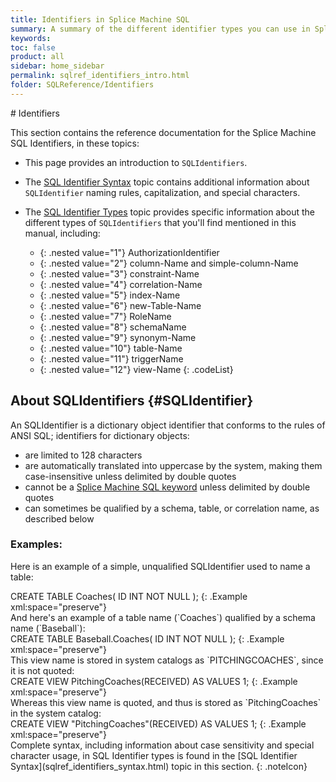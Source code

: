 ```yaml
---
title: Identifiers in Splice Machine SQL
summary: A summary of the different identifier types you can use in Splice Machine SQL
keywords:
toc: false
product: all
sidebar: home_sidebar
permalink: sqlref_identifiers_intro.html
folder: SQLReference/Identifiers
---
```

<section>
<div class="TopicContent" data-swiftype-index="true" markdown="1">
# Identifiers

This section contains the reference documentation for the Splice Machine
SQL Identifiers, in these topics:

* This page provides an introduction to `SQLIdentifiers`.
* The [SQL Identifier Syntax](sqlref_identifiers_syntax.html) topic
  contains additional information about `SQLIdentifier` naming rules,
  capitalization, and special characters.
* The [SQL Identifier Types](sqlref_identifiers_types.html) topic
  provides specific information about the different types of
  `SQLIdentifiers` that you'll find mentioned in this manual, including:
  
  * {: .nested value="1"} AuthorizationIdentifier
  * {: .nested value="2"} column-Name and simple-column-Name
  * {: .nested value="3"} constraint-Name
  * {: .nested value="4"} correlation-Name
  * {: .nested value="5"} index-Name
  * {: .nested value="6"} new-Table-Name
  * {: .nested value="7"} RoleName
  * {: .nested value="8"} schemaName
  * {: .nested value="9"} synonym-Name
  * {: .nested value="10"} table-Name
  * {: .nested value="11"} triggerName
  * {: .nested value="12"} view-Name
  {: .codeList}

## About SQLIdentifiers   {#SQLIdentifier}

An SQLIdentifier is a dictionary object identifier that conforms to the
rules of ANSI SQL; identifiers for dictionary objects:

* are limited to 128 characters
* are automatically translated into uppercase by the system, making them
  case-insensitive unless delimited by double quotes
* cannot be a [Splice Machine SQL keyword](sqlref_sqlreserved.html)
  unless delimited by double quotes
* can sometimes be qualified by a schema, table, or correlation name, as
  described below

### Examples:

Here is an example of a simple, unqualified SQLIdentifier used to name a
table:

<div class="preWrapperWide" markdown="1">
    CREATE TABLE Coaches( ID INT NOT NULL );
{: .Example xml:space="preserve"}

</div>
And here's an example of a table name (`Coaches`) qualified by a schema
name (`Baseball`):

<div class="preWrapperWide" markdown="1">
    CREATE TABLE Baseball.Coaches( ID INT NOT NULL );
{: .Example xml:space="preserve"}

</div>
This view name is stored in system catalogs as `PITCHINGCOACHES`, since
it is not quoted:

<div class="preWrapperWide" markdown="1">
    CREATE VIEW PitchingCoaches(RECEIVED) AS VALUES 1;
{: .Example xml:space="preserve"}

</div>
Whereas this view name is quoted, and thus is stored as
`PitchingCoaches` in the system catalog:

<div class="preWrapperWide" markdown="1">
    CREATE VIEW "PitchingCoaches"(RECEIVED) AS VALUES 1;
{: .Example xml:space="preserve"}

</div>
Complete syntax, including information about case sensitivity and
special character usage, in SQL Identifier types is found in the
[SQL Identifier Syntax](sqlref_identifiers_syntax.html) topic in this
section.
{: .noteIcon}

</div>
</section>

